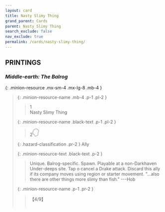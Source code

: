 ```yaml
---
layout: card
title: Nasty Slimy Thing
grand_parent: Cards
parent: Nasty Slimy Thing
search_exclude: false
nav_exclude: true
permalink: /cards/nasty-slimy-thing/
---
```


## PRINTINGS


### _Middle-earth: The Balrog_

{: .minion-resource .mx-sm-4 .mx-lg-8 .mb-4 }
> {: .minion-resource-name .mb-4 .p-1 .pl-2 }
> > <div class="hazard-mp">1</div>
> > <div class="card-name">Nasty Slimy Thing</div>
>
> {: .minion-resource-name .black-text .p-1 .pl-2 }
> > 2![](/assets/images/mind.svg)
>
> {: .hazard-classification .pr-2 }
> Ally
>
> {: .minion-resource-text .black-text .p-2 }
> > Unique. Balrog-specific. Spawn. Playable at a non-Darkhaven Under-deeps site. Tap o cancel a Drake attack. Discard this ally if its company moves using region or starter movement.  "...also there are other things more slimy than fish." ---Hob 
> 
> {: .minion-resource-name .p-1 .pr-2 }
> > <div class="card-shield">【4/9】</div>
> > <div class="card-corruption-white">&nbsp;</div>
